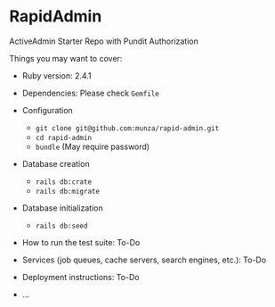 # RapidAdmin

ActiveAdmin Starter Repo with Pundit Authorization

Things you may want to cover:

* Ruby version: 2.4.1

* Dependencies: Please check `Gemfile`

* Configuration
	- `git clone git@github.com:munza/rapid-admin.git`
	- `cd rapid-admin`
	- `bundle` (May require password)

* Database creation
	- `rails db:crate`
	- `rails db:migrate`

* Database initialization
	- `rails db:seed`

* How to run the test suite: To-Do

* Services (job queues, cache servers, search engines, etc.): To-Do

* Deployment instructions: To-Do

* ...

